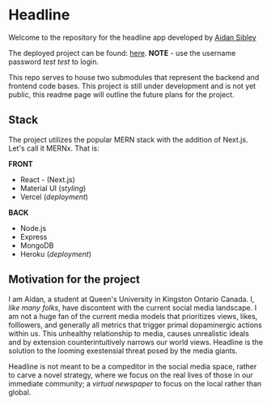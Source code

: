 # Headline
Welcome to the repository for the headline app developed by [Aidan Sibley](https://linkedin.com/in/aidansibley)

The deployed project can be found: [here](https://headline.ajsibley.com).
**NOTE** - use the username password *test* *test* to login.


This repo serves to house two submodules that represent the backend and frontend code bases. This project is still under development and is not yet public, this readme page will outline the future plans for the project.

## Stack

The project utilizes the popular MERN stack with the addition of Next.js. Let's call it MERNx. That is:

**FRONT**
- React - (Next.js)
- Material UI (*styling*)
- Vercel (*deployment*)

**BACK**
- Node.js
- Express
- MongoDB
- Heroku (*deployment*)

## Motivation for the project
I am Aidan, a student at Queen's University in Kingston Ontario Canada. I, *like many folks*, have discontent with the current social media landscape. I am not a huge fan of the current media models that prioritizes views, likes, folllowers, and generally all metrics that trigger primal dopaminergic actions within us. This unhealthy relationship to media, causes unrealistic ideals and by extension counterintuitively narrows our world views. Headline is the solution to the looming exestensial threat posed by the media giants. 

Headline is not meant to be a compeditor in the social media space, rather to carve a novel strategy, where we focus on the real lives of those in our immediate community; a *virtual newspaper* to focus on the local rather than global.
